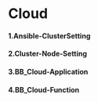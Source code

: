 # Cloud

#### 1.Ansible-ClusterSetting

#### 2.Cluster-Node-Setting

#### 3.BB_Cloud-Application

#### 4.BB_Cloud-Function
